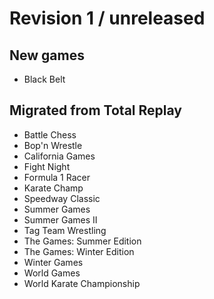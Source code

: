 # Revision 1 / unreleased

## New games

 - Black Belt

## Migrated from Total Replay

 - Battle Chess
 - Bop'n Wrestle
 - California Games
 - Fight Night
 - Formula 1 Racer
 - Karate Champ
 - Speedway Classic
 - Summer Games
 - Summer Games II
 - Tag Team Wrestling
 - The Games: Summer Edition
 - The Games: Winter Edition
 - Winter Games
 - World Games
 - World Karate Championship
